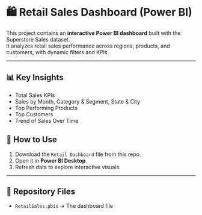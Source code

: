 # 🛍️ Retail Sales Dashboard (Power BI)

This project contains an **interactive Power BI dashboard** built with the Superstore Sales dataset.  
It analyzes retail sales performance across regions, products, and customers, with dynamic filters and KPIs.  

---

## 📊 Key Insights
- Total Sales KPIs  
- Sales by Month, Category & Segment, State & City 
- Top Performing Products  
- Top Customers  
- Trend of Sales Over Time  



## 🚀 How to Use
1. Download the `Retail Dashboard` file from this repo.  
2. Open it in **Power BI Desktop**.  
3. Refresh data to explore interactive visuals.  

---

## 📂 Repository Files
- `RetailSales.pbix` → The dashboard file  
  

